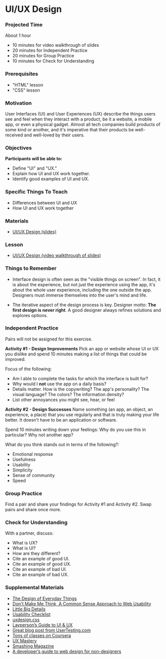 # UI/UX Design

### Projected Time

About 1 hour
- 10 minutes for video walkthrough of slides
- 20 minutes for Independent Practice
- 20 minutes for Group Practice
- 10 minutes for Check for Understanding

### Prerequisites

- "HTML" lesson
- "CSS" lesson

### Motivation

User Interfaces (UI) and User Experiences (UX) describe the things users see and feel when they interact with a product, be it a website, a mobile app, or even a physical gadget. Almost all tech companies build products of some kind or another, and it's imperative that their products be well-received and well-loved by their users.

### Objectives

**Participants will be able to:**
- Define "UI" and "UX."
- Explain how UI and UX work together.
- Identify good examples of UI and UX.

### Specific Things To Teach

- Differences between UI and UX
- How UI and UX work together

### Materials

- [UI/UX Design (slides)](https://docs.google.com/presentation/d/1iOaE1u26qItZseC4v72K0VT87V9d6W-OkAwcs4Ag48U/edit?usp=sharing)

### Lesson

- [UI/UX Design (video walkthrough of slides)](https://drive.google.com/file/d/16tB5ibNnz-BhQlHG1BA2G5R2PdJacN_9/view?usp=sharing)

### Things to Remember

- Interface design is often seen as the "visible things on screen". In fact, it is about the experience, but not just the experience using the app, it's about the whole user experience, including the one outside the app. Designers must immerse themselves into the user's mind and life.

- The iterative aspect of the design process is key. Designer motto: **The first design is never right**. A good designer always refines solutions and explores options.

### Independent Practice

Pairs will not be assigned for this exercise.

**Activity #1 - Design Improvements**
Pick an app or website whose UI or UX you dislike and spend 10 minutes making a list of things that could be improved.

Focus of the following:
- Am I able to complete the tasks for which the interface is built for?
- Why would I **not** use the app on a daily basis?
- Details matter. How is the copywriting? The app's personality? The visual language? The colors? The information density?
- List other annoyances you might see, hear, or feel

**Activity #2 - Design Successes**
Name something (an app, an object, an experience, a place) that you use regularly and that is truly making your life better. It doesn't have to be an application or software.

Spend 10 minutes writing down your feelings: Why do you use this in particular? Why not another app?

What do you think stands out in terms of the following?:
- Emotional response
- Usefulness
- Usability
- Simplicity
- Sense of community
- Speed

### Group Practice

Find a pair and share your findings for Activity #1 and Activity #2. Swap pairs and share once more.

### Check for Understanding

With a partner, discuss:
- What is UX?
- What is UI?  
- How are they different?
- Cite an example of good UI.
- Cite an example of good UX.
- Cite an example of bad UI.
- Cite an example of bad UX.

### Supplemental Materials

- [The Design of Everyday Things](https://www.amazon.com/Design-Everyday-Things-Revised-Expanded/dp/0465050654)
- [Don't Make Me Think, A Common Sense Approach to Web Usability](https://www.amazon.com/Dont-Make-Think-Revisited-Usability/dp/0321965515)
- [Little Big Details](http://littlebigdetails.com/)
- [Usability Checklist](https://stayintech.com/info/UX)
- [uxdesign.css](https://uxdesign.cc/)
- [Layperson’s Guide to UI & UX](https://careerfoundry.com/en/blog/ux-design/the-difference-between-ux-and-ui-design-a-laymans-guide/)
- [Great blog post from UserTesting.com](https://www.usertesting.com/blog/2016/04/27/ui-vs-ux/)
- [Tons of classes on Coursera](https://www.coursera.org/courses?languages=en&query=ux+design)
- [UX Mastery](http://uxmastery.com/resources/process/)
- [Smashing Magazine](https://www.smashingmagazine.com/)
- [A developer’s guide to web design for non-designers](https://medium.freecodecamp.org/a-developers-guide-to-web-design-for-non-designers-1f64ce28c38d)
